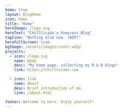 ```yaml
---
home: true
layout: BlogHome
icon: home
title: "Home"
heroImage: /logo.svg
heroText: "ChillCicada's Vuepress Blog"
tagline: "Nothing else now. (WIP)"
heroFullScreen: true
bgImage: /assets/images/cover.webp
projects:
  - icon: /logo.svg
    name: Home
    desc: "My home page, collecting my R & D blogs"
    link: https://chillcicada.com

  - icon: link
    name: About
    desc: Brief introduction of me
    link: /about.html

footer: Welcome to here. Enjoy yourself!
---
```

